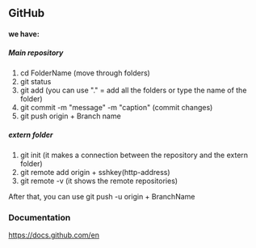 ## GitHub
#### we have:

##### Main repository
1. cd FolderName (move through folders)
2. git status
3. git add (you can use "." = add all the folders or type the name of the folder)
4. git commit -m "message" -m "caption" (commit changes)
5. git push origin + Branch name

##### extern folder
1. git init (it makes a connection between the repository and the extern folder)
2. git remote add origin + sshkey(http-address)
3. git remote -v (it shows the remote repositories)

After that, you can use git push -u origin + BranchName

### Documentation
https://docs.github.com/en